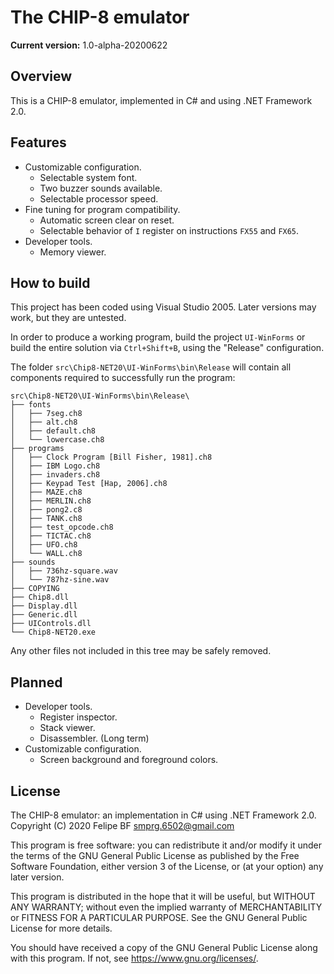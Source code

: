 The CHIP-8 emulator
===================

**Current version:** 1.0-alpha-20200622

Overview
--------

This is a CHIP-8 emulator, implemented in C# and using .NET Framework 2.0.

Features
--------

* Customizable configuration.
    - Selectable system font.
    - Two buzzer sounds available.
    - Selectable processor speed.
* Fine tuning for program compatibility.
    - Automatic screen clear on reset.
    - Selectable behavior of `I` register on instructions `FX55` and `FX65`.
* Developer tools.
    - Memory viewer.

How to build
------------

This project has been coded using Visual Studio 2005. Later versions may work, but they are untested.

In order to produce a working program, build the project `UI-WinForms` or build the entire solution via `Ctrl+Shift+B`, using the "Release" configuration.

The folder `src\Chip8-NET20\UI-WinForms\bin\Release` will contain all components required to successfully run the program:

```
src\Chip8-NET20\UI-WinForms\bin\Release\
├── fonts
│   ├── 7seg.ch8
│   ├── alt.ch8
│   ├── default.ch8
│   └── lowercase.ch8
├── programs
│   ├── Clock Program [Bill Fisher, 1981].ch8
│   ├── IBM Logo.ch8
│   ├── invaders.ch8
│   ├── Keypad Test [Hap, 2006].ch8
│   ├── MAZE.ch8
│   ├── MERLIN.ch8
│   ├── pong2.c8
│   ├── TANK.ch8
│   ├── test_opcode.ch8
│   ├── TICTAC.ch8
│   ├── UFO.ch8
│   └── WALL.ch8
├── sounds
│   ├── 736hz-square.wav
│   └── 787hz-sine.wav
├── COPYING
├── Chip8.dll
├── Display.dll
├── Generic.dll
├── UIControls.dll
└── Chip8-NET20.exe
```

Any other files not included in this tree may be safely removed.

Planned
-------

* Developer tools.
    - Register inspector.
    - Stack viewer.
    - Disassembler. (Long term)
* Customizable configuration.
    - Screen background and foreground colors.

License
-------

The CHIP-8 emulator: an implementation in C# using .NET Framework 2.0.
Copyright (C) 2020  Felipe BF  <smprg.6502@gmail.com>

This program is free software: you can redistribute it and/or modify
it under the terms of the GNU General Public License as published by
the Free Software Foundation, either version 3 of the License, or
(at your option) any later version.

This program is distributed in the hope that it will be useful,
but WITHOUT ANY WARRANTY; without even the implied warranty of
MERCHANTABILITY or FITNESS FOR A PARTICULAR PURPOSE.  See the
GNU General Public License for more details.

You should have received a copy of the GNU General Public License
along with this program.  If not, see <https://www.gnu.org/licenses/>.
